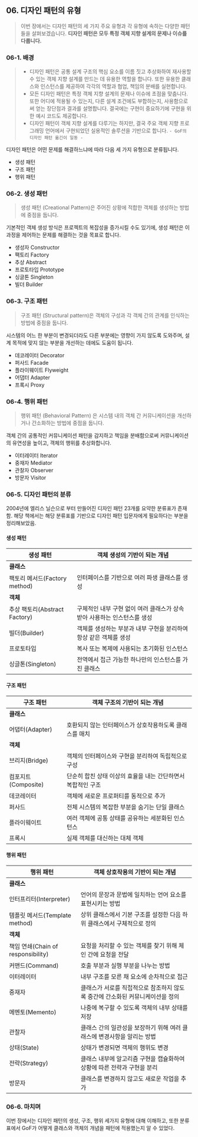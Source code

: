 ## 06. 디자인 패턴의 유형

> 이번 장에서는 디자인 패턴의 세 가지 주요 유형과 각 유형에 속하는 다양한 패턴들을 살펴보겠습니다.
> **디자인 패턴은 모두 특정 객체 지향 설계의 문제나 이슈를 다룹니다.**

### 06-1. 배경

> - 디자인 패턴은 공통 설계 구조의 핵심 요소를 이름 짓고 추상화하여 재사용할 수 있는 객체 지향 설계를 만드는 데 유용한 역할을 합니다. 또한 유용한 클래스와 인스턴스를 제공하여 각각의 역할과 협업, 책임의 분배를 실현합니다.
> - 모든 디자인 패턴은 특정 객체 지향 설계의 문제나 이슈에 초점을 맞춥니다. 또한 어디에 적용될 수 있는지, 다른 설계 조건에도 부합하는지, 사용함으로써 얻는 장단점과 결과를 설명합니다. 결국에는 구현이 중요하기에 구현을 위한 예시 코드도 제공합니다.
> - 디자인 패턴이 객체 지향 설계를 다루기는 하지만, 결국 주요 객체 지향 프로그래밍 언어에서 구현되었던 실용적인 솔루션을 기반으로 합니다.
>   `- GoF의 디자인 패턴 옮긴이 일동 -`

디자인 패턴은 어떤 문제를 해결하느냐에 따라 다음 세 가지 유형으로 분류됩니다.

- 생성 패턴
- 구조 패턴
- 행위 패턴

### 06-2. 생성 패턴

> 생성 패턴 (Creational Pattern)은 주어진 상황에 적합한 객체를 생성하는 방법에 중점을 둡니다.

기본적인 객체 생성 방식은 프로젝트의 복잡성을 증가시킬 수도 있기에, 생성 패턴은 이 과정을 제어하는 문제를 해결하는 것을 목표로 합니다.

- 생성자 Constructor
- 팩토리 Factory
- 추상 Abstract
- 프로토타입 Prototype
- 싱글톤 Singleton
- 빌더 Builder

### 06-3. 구조 패턴

> 구조 패턴 (Structural pattern)은 객체의 구성과 각 객체 간의 관계를 인식하는 방법에 중점을 둡니다.

시스템의 어느 한 부분이 변경되더라도 다른 부분에는 영향이 가지 않도록 도와주며, 설계 목적에 맞지 않는 부분을 개선하는 데에도 도움이 됩니다.

- 데코레이터 Decorator
- 퍼사드 Facade
- 플라이웨이트 Flyweight
- 어댑터 Adapter
- 프록시 Proxy

### 06-4. 행위 패턴

> 행위 패턴 (Behavioral Pattern) 은 시스템 내의 객체 간 커뮤니케이션을 개선하거나 간소화하는 방법에 중점을 둡니다.

객체 간의 공통적인 커뮤니케이션 패턴을 감지하고 책임을 분배함으로써 커뮤니케이션의 유연성을 높이고, 객체의 행위를 추상화합니다.

- 이터레이터 Iterator
- 중재자 Mediator
- 관찰자 Observer
- 방문자 Visitor

### 06-5. 디자인 패턴의 분류

2004년에 엘리스 닐슨으로 부터 만들어진 디자인 패턴 23개를 요약한 분류표가 존재함.
해당 책에서는 해당 분류표를 기반으로 디자인 패턴 입문자에게 필요하다는 부분을 정리해보았음.

#### 생성 패턴

| 생성 패턴                     | 객체 생성의 기반이 되는 개념                                            |
| ----------------------------- | ----------------------------------------------------------------------- |
| **클래스**                    |                                                                         |
| 팩토리 메서드(Factory method) | 인터페이스를 기반으로 여러 파생 클래스를 생성                           |
| **객체**                      |                                                                         |
| 추상 팩토리(Abstract Factory) | 구체적인 내부 구현 없이 여러 클래스가 상속받아 사용하는 인스턴스를 생성 |
| 빌더(Builder)                 | 객체를 생성하는 부분과 내부 구현을 분리하여 항상 같은 객체를 생성       |
| 프로토타입                    | 복사 또는 복제에 사용되는 초기화된 인스턴스                             |
| 싱글톤(Singleton)             | 전역에서 접근 가능한 하나만의 인스턴스를 가진 클래스                    |

#### 구조 패턴

| 구조 패턴           | 객체 구조의 기반이 되는 개념                                 |
| ------------------- | ------------------------------------------------------------ |
| **클래스**          |                                                              |
| 어댑터(Adapter)     | 호환되지 않는 인터페이스가 상호작용하도록 클래스를 매치      |
| **객체**            |                                                              |
| 브리지(Bridge)      | 객체의 인터페이스와 구현을 분리하여 독립적으로 구성          |
| 컴포지트(Composite) | 단순히 합친 상태 이상의 효율을 내는 간단하면서 복합적인 구조 |
| 데코레이터          | 객체에 새로운 프로퍼티를 동적으로 추가                       |
| 퍼사드              | 전체 시스템의 복잡한 부분을 숨기는 단일 클래스               |
| 플라이웨이트        | 여러 객체에 공통 상태를 공유하는 세분화된 인스턴스           |
| 프록시              | 실제 객체를 대신하는 대체 객체                               |

#### 행위 패턴

| 행위 패턴                          | 객체 상호작용의 기반이 되는 개념                                               |
| ---------------------------------- | ------------------------------------------------------------------------------ |
| **클래스**                         |                                                                                |
| 인터프리터(Interpreter)            | 언어의 문장과 문법에 일치하는 언어 요소를 표현시키는 방법                      |
| 템플릿 메서드(Template method)     | 상위 클래스에서 기본 구조를 설정한 다음 하위 클래스에서 구체적으로 정의        |
| **객체**                           |                                                                                |
| 책임 연쇄(Chain of responsibility) | 요청을 처리할 수 있는 객체를 찾기 위해 체인 간에 요청을 전달                   |
| 커맨드(Command)                    | 호출 부분과 실행 부분을 나누는 방법                                            |
| 이터레이터                         | 내부 구조를 모른 채 요소에 순차적으로 접근                                     |
| 중재자                             | 클래스가 서로를 직접적으로 참조하지 않도록 중간에 간소화된 커뮤니케이션을 정의 |
| 메멘토(Memento)                    | 나중에 복구할 수 있도록 객체의 내부 상태를 저장                                |
| 관찰자                             | 클래스 간의 일관성을 보장하기 위해 여러 클래스에 변경사항을 알리는 방법        |
| 상태(State)                        | 상태가 변경되면 객체의 행위도 변경                                             |
| 전략(Strategy)                     | 클래스 내부에 알고리즘 구현을 캡슐화하여 상황에 따른 전략과 구현을 분리        |
| 방문자                             | 클래스를 변경하지 않고도 새로운 작업을 추가                                    |

### 06-6. 마치며

이번 장에서는 디자인 패턴의 생성, 구조, 행위 세가지 유형에 대해 이해하고, 또한 분류표에서 GoF가 어떻게 클래스와 객체의 개념을 패턴에 적용했는지 알 수 있었다.
